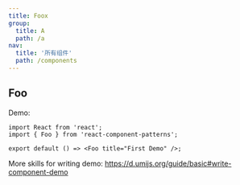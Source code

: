 ```yaml
---
title: Foox
group:
  title: A
  path: /a
nav:
  title: '所有组件'
  path: /components
---
```


## Foo

Demo:

```tsx
import React from 'react';
import { Foo } from 'react-component-patterns';

export default () => <Foo title="First Demo" />;
```

More skills for writing demo: https://d.umijs.org/guide/basic#write-component-demo
